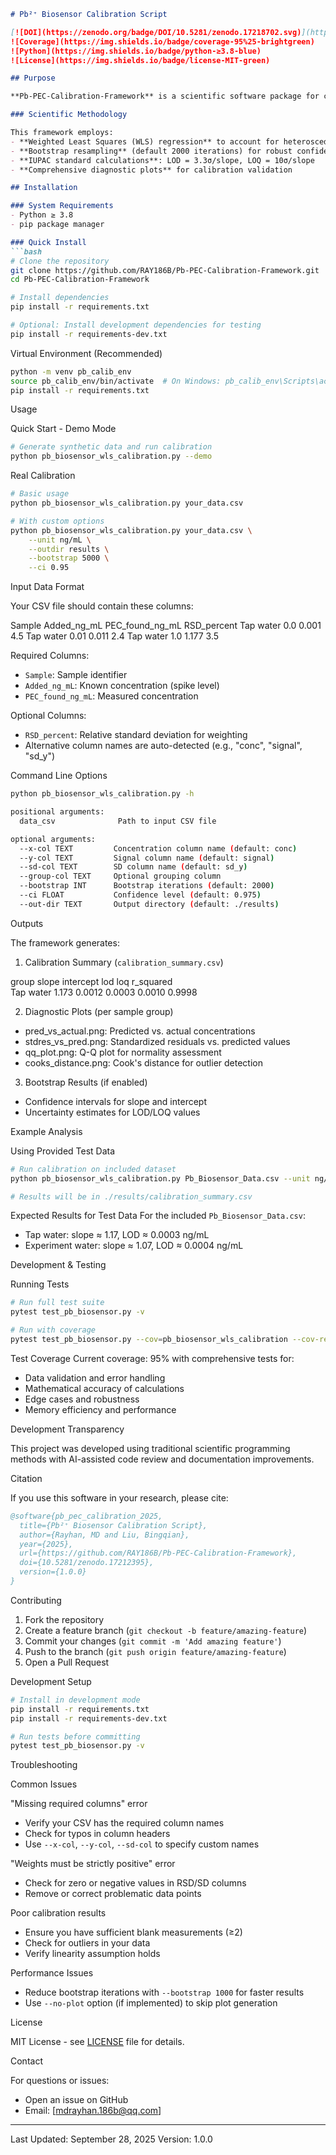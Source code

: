 ```markdown
# Pb²⁺ Biosensor Calibration Script

[![DOI](https://zenodo.org/badge/DOI/10.5281/zenodo.17218702.svg)](https://doi.org/10.5281/zenodo.17218702)
![Coverage](https://img.shields.io/badge/coverage-95%25-brightgreen)
![Python](https://img.shields.io/badge/python-≥3.8-blue)
![License](https://img.shields.io/badge/license-MIT-green)

## Purpose

**Pb-PEC-Calibration-Framework** is a scientific software package for calibrating Pb²⁺ (Lead ion) biosensor data using Weighted Least Squares (WLS) regression with bootstrap uncertainty estimation. The framework implements IUPAC-standard methods for calculating Limits of Detection (LOD) and Quantification (LOQ).

### Scientific Methodology

This framework employs:
- **Weighted Least Squares (WLS) regression** to account for heteroscedastic measurement uncertainty
- **Bootstrap resampling** (default 2000 iterations) for robust confidence interval estimation
- **IUPAC standard calculations**: LOD = 3.3σ/slope, LOQ = 10σ/slope
- **Comprehensive diagnostic plots** for calibration validation

## Installation

### System Requirements
- Python ≥ 3.8
- pip package manager

### Quick Install
```bash
# Clone the repository
git clone https://github.com/RAY186B/Pb-PEC-Calibration-Framework.git
cd Pb-PEC-Calibration-Framework

# Install dependencies
pip install -r requirements.txt

# Optional: Install development dependencies for testing
pip install -r requirements-dev.txt
```

Virtual Environment (Recommended)

```bash
python -m venv pb_calib_env
source pb_calib_env/bin/activate  # On Windows: pb_calib_env\Scripts\activate
pip install -r requirements.txt
```

Usage

Quick Start - Demo Mode

```bash
# Generate synthetic data and run calibration
python pb_biosensor_wls_calibration.py --demo
```

Real Calibration

```bash
# Basic usage
python pb_biosensor_wls_calibration.py your_data.csv

# With custom options
python pb_biosensor_wls_calibration.py your_data.csv \
    --unit ng/mL \
    --outdir results \
    --bootstrap 5000 \
    --ci 0.95
```

Input Data Format

Your CSV file should contain these columns:

Sample	Added_ng_mL	PEC_found_ng_mL	RSD_percent	
Tap water	0.0	0.001	4.5	
Tap water	0.01	0.011	2.4	
Tap water	1.0	1.177	3.5	

Required Columns:
- `Sample`: Sample identifier
- `Added_ng_mL`: Known concentration (spike level)
- `PEC_found_ng_mL`: Measured concentration

Optional Columns:
- `RSD_percent`: Relative standard deviation for weighting
- Alternative column names are auto-detected (e.g., "conc", "signal", "sd_y")

Command Line Options

```bash
python pb_biosensor_wls_calibration.py -h

positional arguments:
  data_csv              Path to input CSV file

optional arguments:
  --x-col TEXT         Concentration column name (default: conc)
  --y-col TEXT         Signal column name (default: signal)
  --sd-col TEXT        SD column name (default: sd_y)
  --group-col TEXT     Optional grouping column
  --bootstrap INT      Bootstrap iterations (default: 2000)
  --ci FLOAT           Confidence level (default: 0.975)
  --out-dir TEXT       Output directory (default: ./results)
```

Outputs

The framework generates:

1. Calibration Summary (`calibration_summary.csv`)

group	slope	intercept	lod	loq	r_squared	
Tap water	1.173	0.0012	0.0003	0.0010	0.9998	

2. Diagnostic Plots (per sample group)
- pred_vs_actual.png: Predicted vs. actual concentrations
- stdres_vs_pred.png: Standardized residuals vs. predicted values
- qq_plot.png: Q-Q plot for normality assessment
- cooks_distance.png: Cook's distance for outlier detection

3. Bootstrap Results (if enabled)
- Confidence intervals for slope and intercept
- Uncertainty estimates for LOD/LOQ values

Example Analysis

Using Provided Test Data

```bash
# Run calibration on included dataset
python pb_biosensor_wls_calibration.py Pb_Biosensor_Data.csv --unit ng/mL

# Results will be in ./results/calibration_summary.csv
```

Expected Results for Test Data
For the included `Pb_Biosensor_Data.csv`:
- Tap water: slope ≈ 1.17, LOD ≈ 0.0003 ng/mL
- Experiment water: slope ≈ 1.07, LOD ≈ 0.0004 ng/mL

Development & Testing

Running Tests

```bash
# Run full test suite
pytest test_pb_biosensor.py -v

# Run with coverage
pytest test_pb_biosensor.py --cov=pb_biosensor_wls_calibration --cov-report=html
```

Test Coverage
Current coverage: 95% with comprehensive tests for:
- Data validation and error handling
- Mathematical accuracy of calculations
- Edge cases and robustness
- Memory efficiency and performance

Development Transparency

This project was developed using traditional scientific programming methods with AI-assisted code review and documentation improvements.

Citation

If you use this software in your research, please cite:

```bibtex
@software{pb_pec_calibration_2025,
  title={Pb²⁺ Biosensor Calibration Script},
  author={Rayhan, MD and Liu, Bingqian},
  year={2025},
  url={https://github.com/RAY186B/Pb-PEC-Calibration-Framework},
  doi={10.5281/zenodo.17212395},
  version={1.0.0}
}
```

Contributing

1. Fork the repository
2. Create a feature branch (`git checkout -b feature/amazing-feature`)
3. Commit your changes (`git commit -m 'Add amazing feature'`)
4. Push to the branch (`git push origin feature/amazing-feature`)
5. Open a Pull Request

Development Setup

```bash
# Install in development mode
pip install -r requirements.txt
pip install -r requirements-dev.txt

# Run tests before committing
pytest test_pb_biosensor.py -v
```

Troubleshooting

Common Issues

"Missing required columns" error
- Verify your CSV has the required column names
- Check for typos in column headers
- Use `--x-col`, `--y-col`, `--sd-col` to specify custom names

"Weights must be strictly positive" error
- Check for zero or negative values in RSD/SD columns
- Remove or correct problematic data points

Poor calibration results
- Ensure you have sufficient blank measurements (≥2)
- Check for outliers in your data
- Verify linearity assumption holds

Performance Issues
- Reduce bootstrap iterations with `--bootstrap 1000` for faster results
- Use `--no-plot` option (if implemented) to skip plot generation

License

MIT License - see [LICENSE](LICENSE) file for details.

Contact

For questions or issues:
- Open an issue on GitHub
- Email: [mdrayhan.186b@qq.com]

---

Last Updated: September 28, 2025
Version: 1.0.0

```
